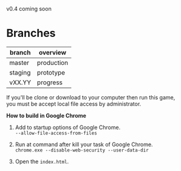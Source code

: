 v0.4
coming soon

# Branches
| branch | overview |
| - | - |
| master | production |
| staging | prototype |
| vXX.YY | progress |

If you'll be clone or download to your computer then run this game,  
you must be accept local file access by administrator.

**How to build in Google Chrome**

1. Add to startup options of Google Chrome.  
`--allow-file-access-from-files`

2. Run at command after kill your task of Google Chrome.  
`chrome.exe --disable-web-security --user-data-dir`

3. Open the `index.html`.
